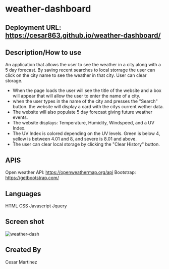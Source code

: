 # weather-dashboard

## Deployment URL: https://cesar863.github.io/weather-dashboard/

## Description/How to use
An application that allows the user to see the weather in a city along with a 5 day forecast. By saving recent searches to local storrage the user can click on the city name to see the weather in that city. User can clear storage. 
- When the page loads the user will see the title of the website and a box will appear that will allow the user to enter the name of a city.
- when the user types in the name of the city and presses the "Search" button. the website will display a card with the citys current wether data.
- The website will also populate  5 day forecast giving future weather events.
- The website displays: Temperature, Humidity, Windspeed, and a UV Index.
- The UV Index is colored depending on the UV levels. Green is below 4, yellow is between 4.01 and 8, and severe is 8.01 and above.
- The user can clear local storage by clicking the "Clear History" button.

## APIS
Open weather API: https://openweathermap.org/api
Bootstrap: https://getbootstrap.com/

## Languages
HTML
CSS
Javascript
Jquery

## Screen shot
![weather-dash](https://user-images.githubusercontent.com/90540881/144793396-9b4053e4-fdc4-477c-8733-72e7aa311fd5.PNG)

## Created By
Cesar Martinez
